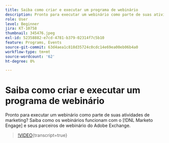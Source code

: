 ```yaml
---
title: Saiba como criar e executar um programa de webinário
description: Pronto para executar um webinário como parte de suas atividades de marketing? Saiba como os webinários funcionam com o [!DNL Marketo Engage]  e seus parceiros de webinário do Adobe Exchange.
role: User
level: Beginner
jira: KT-10758
thumbnail: 345476.jpeg
exl-id: 52358882-e7cd-4781-b379-02314f7c5b10
feature: Programs, Events
source-git-commit: 63d4aea1c818d35724c0cdc14e69ea00eb06b4a0
workflow-type: tm+mt
source-wordcount: '62'
ht-degree: 0%

---
```


# Saiba como criar e executar um programa de webinário

Pronto para executar um webinário como parte de suas atividades de marketing? Saiba como os webinários funcionam com o [!DNL Marketo Engage] e seus parceiros de webinário do Adobe Exchange.

>[!VIDEO](https://video.tv.adobe.com/v/3413534/?quality=12&learn=on&captions=por_br){transcript=true}
